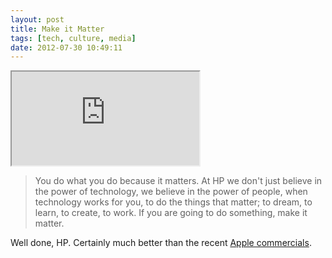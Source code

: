 ```yaml
---
layout: post
title: Make it Matter
tags: [tech, culture, media]
date: 2012-07-30 10:49:11
---
```



<div class="embed-responsive embed-responsive-16by9">
  <iframe src="http://www.youtube-nocookie.com/embed/80RI3VepJDI" allowfullscreen></iframe>
</div>


>You do what you do because it matters. At HP we don't just believe in the power of technology, we believe in the power of people, when technology works for you, to do the things that matter; to dream, to learn, to create, to work. If you are going to do something, make it matter.

Well done, HP. Certainly much better than the recent [Apple commercials][1].


[1]: http://www.apple.com/mac/videos/#tv-ads-mayday
